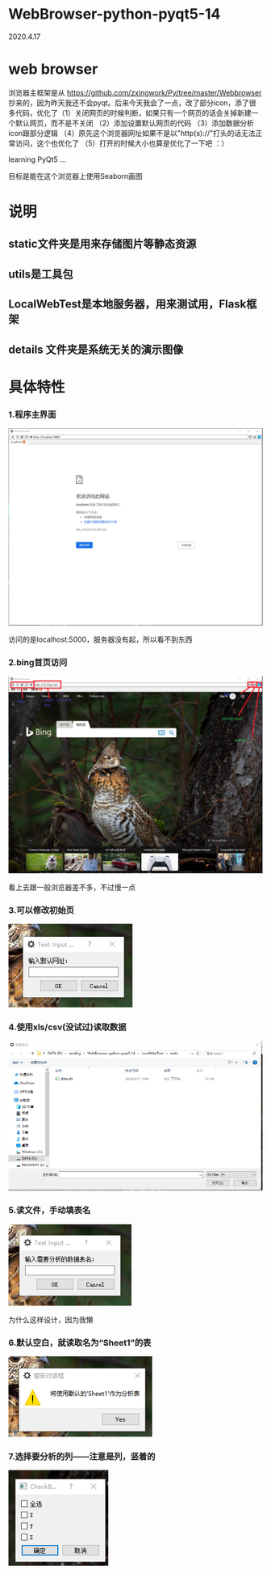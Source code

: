 <!--
 * @lanhuage: python
 * @Descripttion: 
 * @version: beta
 * @Author: xiaoshuyui
 * @Date: 2020-04-16 15:40:01
 * @LastEditors: xiaoshuyui
 * @LastEditTime: 2020-04-17 17:21:55
 -->
# WebBrowser-python-pyqt5-14

2020.4.17

# web browser

浏览器主框架是从 https://github.com/zxingwork/Py/tree/master/Webbrowser 抄来的，因为昨天我还不会pyqt。后来今天我会了一点，改了部分icon，添了很多代码，优化了（1）关闭网页的时候判断，如果只有一个网页的话会关掉新建一个默认网页，而不是不关闭 （2）添加设置默认网页的代码 （3）添加数据分析icon跟部分逻辑 （4）原先这个浏览器网址如果不是以"http(s)://"打头的话无法正常访问，这个也优化了 （5）打开的时候大小也算是优化了一下吧 ：）

learning PyQt5 ...

目标是能在这个浏览器上使用Seaborn画图

# 说明
## static文件夹是用来存储图片等静态资源
## utils是工具包
## LocalWebTest是本地服务器，用来测试用，Flask框架 
## details 文件夹是系统无关的演示图像

# 具体特性 

### 1.程序主界面

![Demo](details/1.png)

访问的是localhost:5000，服务器没有起，所以看不到东西

### 2.bing首页访问

![Demo](details/2.png)

看上去跟一般浏览器差不多，不过慢一点

### 3.可以修改初始页

![Demo](details/3.png)

### 4.使用xls/csv(没试过)读取数据

![Demo](details/4.png)

### 5.读文件，手动填表名

![Demo](details/5.png)

为什么这样设计，因为我懒

### 6.默认空白，就读取名为“Sheet1”的表

![Demo](details/6.png)

### 7.选择要分析的列——注意是列，竖着的

![Demo](details/7.png)

